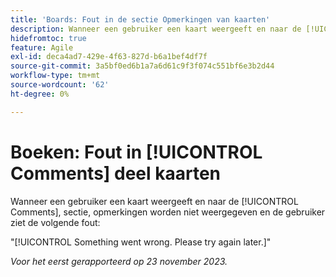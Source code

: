 ```yaml
---
title: 'Boards: Fout in de sectie Opmerkingen van kaarten'
description: Wanneer een gebruiker een kaart weergeeft en naar de [!UICONTROL Comments], sectie, opmerkingen worden niet weergegeven en de gebruiker ziet een fout.
hidefromtoc: true
feature: Agile
exl-id: deca4ad7-429e-4f63-827d-b6a1bef4df7f
source-git-commit: 3a5bf0ed6b1a7a6d61c9f3f074c551bf6e3b2d44
workflow-type: tm+mt
source-wordcount: '62'
ht-degree: 0%

---
```


# Boeken: Fout in [!UICONTROL Comments] deel kaarten

<!--
>[!NOTE]
>
>This issue was fixed on January 12, 2024.-->

Wanneer een gebruiker een kaart weergeeft en naar de [!UICONTROL Comments], sectie, opmerkingen worden niet weergegeven en de gebruiker ziet de volgende fout:

&quot;[!UICONTROL Something went wrong. Please try again later.]&quot;

_Voor het eerst gerapporteerd op 23 november 2023._
